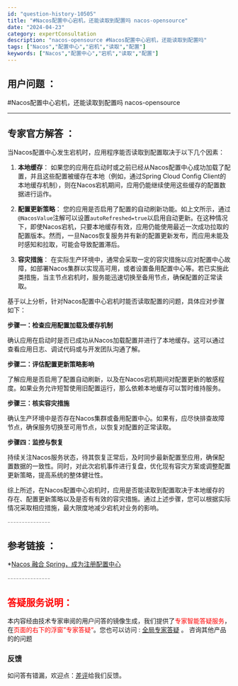 ```yaml
---
id: "question-history-10505"
title: "#Nacos配置中心宕机，还能读取到配置吗 nacos-opensource"
date: "2024-04-23"
category: expertConsultation
description: "nacos-opensource #Nacos配置中心宕机，还能读取到配置吗"
tags: ["Nacos","配置中心","宕机","读取","配置"]
keywords: ["Nacos","配置中心","宕机","读取","配置"]
---
```


## 用户问题 ： 
 #Nacos配置中心宕机，还能读取到配置吗 nacos-opensource 

---------------
## 专家官方解答 ：

当Nacos配置中心发生宕机时，应用程序能否读取到配置取决于以下几个因素：

1. **本地缓存**：
   如果您的应用在启动时或之前已经从Nacos配置中心成功加载了配置，并且这些配置被缓存在本地（例如，通过Spring Cloud Config Client的本地缓存机制），则在Nacos宕机期间，应用仍能继续使用这些缓存的配置数据进行运作。

2. **配置更新策略**：
   您的应用是否启用了配置的自动刷新功能。如上文所示，通过`@NacosValue`注解可以设置`autoRefreshed=true`以启用自动更新。在这种情况下，即使Nacos宕机，只要本地缓存有效，应用仍能使用最近一次成功拉取的配置版本。然而，一旦Nacos恢复服务并有新的配置更新发布，而应用未能及时感知和拉取，可能会导致配置滞后。

3. **容灾措施**：
   在实际生产环境中，通常会采取一定的容灾措施以应对配置中心故障，如部署Nacos集群以实现高可用，或者设置备用配置中心等。若已实施此类措施，当主节点宕机时，服务能迅速切换至备用节点，确保配置的正常读取。

基于以上分析，针对Nacos配置中心宕机时能否读取配置的问题，具体应对步骤如下：

**步骤一：检查应用配置加载及缓存机制**

确认应用在启动时是否已成功从Nacos加载配置并进行了本地缓存。这可以通过查看应用日志、调试代码或与开发团队沟通了解。

**步骤二：评估配置更新策略影响**

了解应用是否启用了配置自动刷新，以及在Nacos宕机期间对配置更新的敏感程度。如果业务允许短暂使用旧配置运行，那么依赖本地缓存可以暂时维持服务。

**步骤三：核实容灾措施**

确认生产环境中是否存在Nacos集群或备用配置中心。如果有，应尽快排查故障节点，确保服务切换至可用节点，以恢复对配置的正常读取。

**步骤四：监控与恢复**

持续关注Nacos服务状态，待其恢复正常后，及时同步最新配置至应用，确保配置数据的一致性。同时，对此次宕机事件进行复盘，优化现有容灾方案或调整配置更新策略，提高系统的整体健壮性。

综上所述，在Nacos配置中心宕机时，应用是否能读取到配置取决于本地缓存的存在、配置更新策略以及是否有有效的容灾措施。通过上述步骤，您可以根据实际情况采取相应措施，最大限度地减少宕机对业务的影响。


<font color="#949494">---------------</font> 


## 参考链接 ：

*[Nacos 融合 Spring，成为注册配置中心](https://nacos.io/docs/latest/ecology/use-nacos-with-spring)


 <font color="#949494">---------------</font> 
 


## <font color="#FF0000">答疑服务说明：</font> 

本内容经由技术专家审阅的用户问答的镜像生成，我们提供了<font color="#FF0000">专家智能答疑服务</font>，在<font color="#FF0000">页面的右下的浮窗”专家答疑“</font>。您也可以访问 : [全局专家答疑](https://opensource.alibaba.com/chatBot) 。 咨询其他产品的的问题

### 反馈
如问答有错漏，欢迎点：[差评](https://ai.nacos.io/user/feedbackByEnhancerGradePOJOID?enhancerGradePOJOId=11665)给我们反馈。
